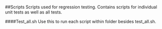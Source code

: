 ##Scripts
Scripts used for regression testing. Contains scripts for individual unit tests as well as all tests.

####Test_all.sh
Use this to run each script within folder besides test_all.sh.
